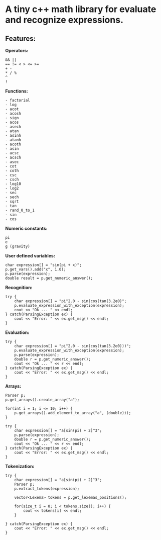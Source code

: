 A tiny c++ math library for evaluate and recognize expressions.
===============

**Features:**
--------------

**Operators:**

    && ||
    == != < > <= >=
    + -
    * / %
    ^
    !

**Functions:**

    - factorial
    - log
    - acot
    - acosh
    - sign
    - acos
    - asech
    - atan
    - asinh
    - atanh
    - acoth
    - asin
    - acsc
    - acsch
    - asec
    - cot
    - coth
    - csc
    - csch
    - log10
    - log2
    - sec
    - sech
    - sqrt
    - tan
    - rand_0_to_1
    - sin
    - cos

**Numeric constants:**

    pi
    e
    g (gravity)

**User defined variables:**

    char expression[] = "sin(pi + x)";        
    p.get_vars().add("x", 1.0);
    p.parse(expression);
    double result = p.get_numeric_answer();

**Recognition:**

    try {
        char expression[] = "pi^2.0 - sin(cos(tan(3.2e0)";
        p.evaluate_expression_with_exception(expression);
        cout << "Ok ... " << endl;
    } catch(ParsingException ex) {
        cout << "Error: " << ex.get_msg() << endl;
    }

**Evaluation:**

    try {
        char expression[] = "pi^2.0 - sin(cos(tan(3.2e0)))";
        p.evaluate_expression_with_exception(expression);
        p.parse(expression);
        double r = p.get_numeric_answer();
        cout << "Ok ... " << r << endl;
    } catch(ParsingException ex) {
        cout << "Error: " << ex.get_msg() << endl;
    }

**Arrays:**

    Parser p;
    p.get_arrays().create_array("a");
    
    for(int i = 1; i <= 10; i++) {
        p.get_arrays().add_element_to_array("a", (double)i);
    }

    try {
        char expression[] = "a[sin(pi) + 2]^3";
        p.parse(expression);
        double r = p.get_numeric_answer();
        cout << "Ok ... " << r << endl;
    } catch(ParsingException ex) {
        cout << "Error: " << ex.get_msg() << endl;
    }


**Tokenization:**

    try {
        char expression[] = "a[sin(pi) + 2]^3";
        Parser p;
        p.extract_tokens(expression);

        vector<Lexema> tokens = p.get_lexemas_positions();

        for(size_t i = 0; i < tokens.size(); i++) {
            cout << tokens[i] << endl;
        }

    } catch(ParsingException ex) {
        cout << "Error: " << ex.get_msg() << endl;
    }